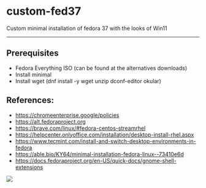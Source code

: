 # custom-fed37
Custom minimal installation of fedora 37 with the looks of Win11


<hr>


## Prerequisites
- Fedora Everything ISO (can be found at the alternatives downloads) 
- Install minimal
- Install wget (dnf install -y wget unzip dconf-editor okular)



## References:
- https://chromeenterprise.google/policies
- https://alt.fedoraproject.org
- https://brave.com/linux/#fedora-centos-streamrhel
- https://helpcenter.onlyoffice.com/installation/desktop-install-rhel.aspx
- https://www.tecmint.com/install-and-switch-desktop-environments-in-fedora
- https://able.bio/KY64/minimal-installation-fedora-linux--73410e6d
- https://docs.fedoraproject.org/en-US/quick-docs/gnome-shell-extensions

<img src="http://gfxmonk.net/dist/status/project/gnome-shell-scroll-workspaces.png">

